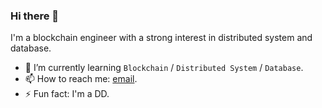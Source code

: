 ### Hi there 👋 

<!--
**koushiro/koushiro** is a ✨ _special_ ✨ repository because its `README.md` (this file) appears on your GitHub profile.
-->

I'm a blockchain engineer with a strong interest in distributed system and database.

- 🌱 I’m currently learning `Blockchain` / `Distributed System` / `Database`.
- 📫 How to reach me: [email](mailto:koushiro.cqx@gmail.com).
- ⚡ Fun fact: I'm a DD.

<!--
[![koushiro's github stats](https://github-readme-stats.vercel.app/api?username=koushiro&count_private=true&show_icons=true&theme=graywhite)](https://github.com/koushiro)
[![Top Langs](https://github-readme-stats.vercel.app/api/top-langs/?username=koushiro&layout=compact&exclude_repo=koushiro.github.io)](https://github.com/koushiro)
-->
